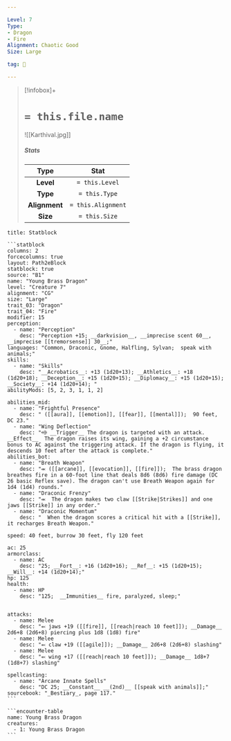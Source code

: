 ```yaml
---

Level: 7
Type:
- Dragon
- Fire
Alignment: Chaotic Good
Size: Large

tag: 👹

---
```


> [!infobox]+
> #  `= this.file.name`
> ![[Karthival.jpg]]
> ##### Stats
> Type | Stat |
> :---:|:---:|
> **Level** | `= this.Level` |
> **Type** | `= this.Type` |
> **Alignment** | `= this.Alignment` |
> **Size** | `= this.Size` |



````ad-info
title: Statblock

```statblock
columns: 2
forcecolumns: true
layout: Path2eBlock
statblock: true
source: "B1"
name: "Young Brass Dragon"
level: "Creature 7"
alignment: "CG"
size: "Large"
trait_03: "Dragon"
trait_04: "Fire"
modifier: 15
perception:
  - name: "Perception"
    desc: "Perception +15; __darkvision__, __imprecise scent 60__, __imprecise [[tremorsense]] 30__;"
languages: "Common, Draconic, Gnome, Halfling, Sylvan;  speak with animals;"
skills:
  - name: "Skills"
    desc: "__Acrobatics__: +13 (1d20+13); __Athletics__: +18 (1d20+18); __Deception__: +15 (1d20+15); __Diplomacy__: +15 (1d20+15); __Society__: +14 (1d20+14); "
abilityMods: [5, 2, 3, 1, 1, 2]

abilities_mid:
  - name: "Frightful Presence"
    desc: " ([[aura]], [[emotion]], [[fear]], [[mental]]);  90 feet, DC 23."
  - name: "Wing Deflection"
    desc: "⬲ __Trigger__ The dragon is targeted with an attack. __Effect__  The dragon raises its wing, gaining a +2 circumstance bonus to AC against the triggering attack. If the dragon is flying, it descends 10 feet after the attack is complete."
abilities_bot:
  - name: "Breath Weapon"
    desc: "⬺ ([[arcane]], [[evocation]], [[fire]]);  The brass dragon breathes fire in a 60-foot line that deals 8d6 (8d6) fire damage (DC 26 basic Reflex save). The dragon can't use Breath Weapon again for 1d4 (1d4) rounds."
  - name: "Draconic Frenzy"
    desc: "⬺  The dragon makes two claw [[Strike|Strikes]] and one jaws [[Strike]] in any order."
  - name: "Draconic Momentum"
    desc: "  When the dragon scores a critical hit with a [[Strike]], it recharges Breath Weapon."

speed: 40 feet, burrow 30 feet, fly 120 feet

ac: 25
armorclass:
  - name: AC
    desc: "25; __Fort__: +16 (1d20+16); __Ref__: +15 (1d20+15); __Will__: +14 (1d20+14);"
hp: 125
health:
  - name: HP
    desc: "125;  __Immunities__ fire, paralyzed, sleep;"


attacks:
  - name: Melee
    desc: "⬻ jaws +19 ([[fire]], [[reach|reach 10 feet]]); __Damage__ 2d6+8 (2d6+8) piercing plus 1d8 (1d8) fire"
  - name: Melee
    desc: "⬻ claw +19 ([[agile]]); __Damage__ 2d6+8 (2d6+8) slashing"
  - name: Melee
    desc: "⬻ wing +17 ([[reach|reach 10 feet]]); __Damage__ 1d8+7 (1d8+7) slashing"

spellcasting:
  - name: "Arcane Innate Spells"
    desc: "DC 25; __Constant__ __(2nd)__ [[speak with animals]];"
sourcebook: "_Bestiary_, page 117."
```

```encounter-table
name: Young Brass Dragon
creatures:
  - 1: Young Brass Dragon
```

````


